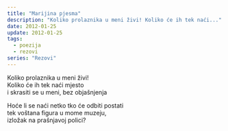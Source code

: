 ```yaml
---
title: "Marijina pjesma"
description: "Koliko prolaznika u meni živi! Koliko će ih tek naći..."
date: 2012-01-25
update: 2012-01-25
tags:
  - poezija
  - rezovi
series: "Rezovi"
---
```


Koliko prolaznika u meni živi!  
Koliko će ih tek naći mjesto  
i skrasiti se u meni, bez objašnjenja

Hoće li se naći netko tko će odbiti postati  
tek voštana figura u mome muzeju,  
izložak na prašnjavoj polici?
